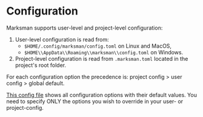 ﻿# Configuration

Marksman supports user-level and project-level configuration:
1. User-level configuration is read from:
   * `$HOME/.config/marksman/config.toml` on Linux and MacOS,
   * `$HOME\\AppData\\Roaming\\marksman\\config.toml` on Windows.
2. Project-level configuration is read from `.marksman.toml` located in the project's root folder.

For each configuration option the precedence is: project config > user config > global default.

[This config file](../Tests/default.marksman.toml) shows all configuration options with their
default values. You need to specify ONLY the options you wish to override in your user- or
project-config.


